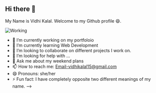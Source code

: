 ## Hi there 👋
My Name is Vidhi Kalal. Welcome to my Github profile 😄.

![Working](https://raw.githubusercontent.com/Vidhikalal/VidhiKalal/master/blob/main/gif.gif)
- 🔭 I’m currently working on my portfoloio 
- 🌱 I’m currently learning Web Development
- 👯 I’m looking to collaborate on different projects I work on.
- 🤔 I’m looking for help with ...
- 💬 Ask me about my weekend plans
- 📫 How to reach me: Email-vidhikalal15@gmail.com
- 😄 Pronouns: she/her
- ⚡ Fun fact: I have completely opposite two different meanings of my name.
-->
